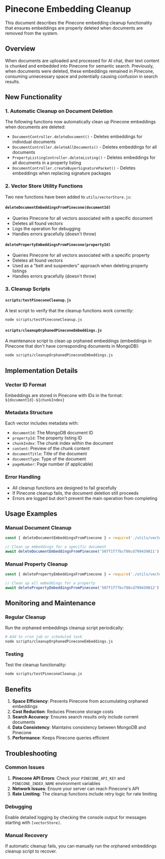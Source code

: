 # Pinecone Embedding Cleanup

This document describes the Pinecone embedding cleanup functionality that ensures embeddings are properly deleted when documents are removed from the system.

## Overview

When documents are uploaded and processed for AI chat, their text content is chunked and embedded into Pinecone for semantic search. Previously, when documents were deleted, these embeddings remained in Pinecone, consuming unnecessary space and potentially causing confusion in search results.

## New Functionality

### 1. Automatic Cleanup on Document Deletion

The following functions now automatically clean up Pinecone embeddings when documents are deleted:

- `DocumentController.deleteDocument()` - Deletes embeddings for individual documents
- `DocumentController.deleteAllDocuments()` - Deletes embeddings for all documents
- `PropertyListingController.deleteListing()` - Deletes embeddings for all documents in a property listing
- `DocumentController.createBuyerSignaturePacket()` - Deletes embeddings when replacing signature packages

### 2. Vector Store Utility Functions

Two new functions have been added to `utils/vectorStore.js`:

#### `deleteDocumentEmbeddingsFromPinecone(documentId)`
- Queries Pinecone for all vectors associated with a specific document
- Deletes all found vectors
- Logs the operation for debugging
- Handles errors gracefully (doesn't throw)

#### `deletePropertyEmbeddingsFromPinecone(propertyId)`
- Queries Pinecone for all vectors associated with a specific property
- Deletes all found vectors
- Used as a "belt and suspenders" approach when deleting property listings
- Handles errors gracefully (doesn't throw)

### 3. Cleanup Scripts

#### `scripts/testPineconeCleanup.js`
A test script to verify that the cleanup functions work correctly:
```bash
node scripts/testPineconeCleanup.js
```

#### `scripts/cleanupOrphanedPineconeEmbeddings.js`
A maintenance script to clean up orphaned embeddings (embeddings in Pinecone that don't have corresponding documents in MongoDB):
```bash
node scripts/cleanupOrphanedPineconeEmbeddings.js
```

## Implementation Details

### Vector ID Format
Embeddings are stored in Pinecone with IDs in the format: `${documentId}-${chunkIndex}`

### Metadata Structure
Each vector includes metadata with:
- `documentId`: The MongoDB document ID
- `propertyId`: The property listing ID
- `chunkIndex`: The chunk index within the document
- `content`: Preview of the chunk content
- `documentTitle`: Title of the document
- `documentType`: Type of the document
- `pageNumber`: Page number (if applicable)

### Error Handling
- All cleanup functions are designed to fail gracefully
- If Pinecone cleanup fails, the document deletion still proceeds
- Errors are logged but don't prevent the main operation from completing

## Usage Examples

### Manual Document Cleanup
```javascript
const { deleteDocumentEmbeddingsFromPinecone } = require('./utils/vectorStore');

// Clean up embeddings for a specific document
await deleteDocumentEmbeddingsFromPinecone('507f1f77bcf86cd799439011');
```

### Manual Property Cleanup
```javascript
const { deletePropertyEmbeddingsFromPinecone } = require('./utils/vectorStore');

// Clean up all embeddings for a property
await deletePropertyEmbeddingsFromPinecone('507f1f77bcf86cd799439012');
```

## Monitoring and Maintenance

### Regular Cleanup
Run the orphaned embeddings cleanup script periodically:
```bash
# Add to cron job or scheduled task
node scripts/cleanupOrphanedPineconeEmbeddings.js
```

### Testing
Test the cleanup functionality:
```bash
node scripts/testPineconeCleanup.js
```

## Benefits

1. **Space Efficiency**: Prevents Pinecone from accumulating orphaned embeddings
2. **Cost Reduction**: Reduces Pinecone storage costs
3. **Search Accuracy**: Ensures search results only include current documents
4. **Data Consistency**: Maintains consistency between MongoDB and Pinecone
5. **Performance**: Keeps Pinecone queries efficient

## Troubleshooting

### Common Issues

1. **Pinecone API Errors**: Check your `PINECONE_API_KEY` and `PINECONE_INDEX_NAME` environment variables
2. **Network Issues**: Ensure your server can reach Pinecone's API
3. **Rate Limiting**: The cleanup functions include retry logic for rate limiting

### Debugging

Enable detailed logging by checking the console output for messages starting with `[vectorStore]`.

### Manual Recovery

If automatic cleanup fails, you can manually run the orphaned embeddings cleanup script to recover. 